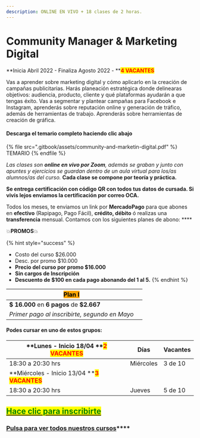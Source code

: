 ```yaml
---
description: ONLINE EN VIVO + 18 clases de 2 horas.
---
```


# Community Manager & Marketing Digital

**Inicia Abril 2022 - Finaliza Agosto 2022 - **<mark style="color:red;">**4 VACANTES**</mark>

Vas a aprender sobre marketing digital y cómo aplicarlo en la creación de campañas publicitarias. Harás planeación estratégica donde delinearas objetivos: audiencia, producto, cliente y qué plataformas ayudarán a que tengas éxito. Vas a segmentar y plantear campañas para Facebook e Instagram, aprenderás sobre reputación online y generación de tráfico, además de herramientas de trabajo. Aprenderás sobre herramientas de creación de gráfica.&#x20;

#### Descarga el temario completo haciendo clic abajo

{% file src=".gitbook/assets/community-and-marketin-digital.pdf" %}
TEMARIO
{% endfile %}

_Las clases son **online en vivo por Zoom**, además se graban y  junto con apuntes y ejercicios se guardan dentro de un aula virtual para los/as alumnos/as del curso._ **Cada clase se compone por teoría y práctica.**&#x20;

**Se entrega certificación con código QR con todos tus datos de cursada. Si vivís lejos enviamos la certificación por correo OCA.**

Todos los meses, te enviamos un link por **MercadoPago** para que abones en **efectivo** (Rapipago, Pago Fácil), **crédito, débito** ó realizas una **transferencia** mensual. Contamos con los siguientes planes de abono: ****&#x20;

💥**PROMOS**💥&#x20;

{% hint style="success" %}
* Costo del curso $26.000
* Desc. por promo $10.000
* **Precio del curso por promo $16.000**
* **Sin cargos de Inscripción**
* **Descuento de $100 en cada pago abonando del 1 al 5.**&#x20;
{% endhint %}

| <mark style="background-color:orange;">**Plan I**</mark> |   |
| -------------------------------------------------------- | - |
| **$ 16.000** en **6 pagos** de **$2.667**                |   |
| _Primer pago al inscribirte, segundo en Mayo_            |   |

#### Podes cursar en uno de estos grupos:

| **Lunes - Inicio 18/04 **<mark style="color:red;">**2 VACANTES**</mark>     | Días      | Vacantes |
| --------------------------------------------------------------------------- | --------- | -------- |
| 18:30 a 20:30 hrs                                                           | Miércoles | 3 de 10  |
| **Miércoles - Inicio 13/04 **<mark style="color:red;">**3 VACANTES**</mark> |           |          |
| 18:30 a 20:30 hrs                                                           | Jueves    | 5 de 10  |

## <mark style="color:green;"></mark>[<mark style="color:green;">Hace clic para inscribirte</mark>](https://wa.me/+5491164622877?text=Hola,%20le%C3%AD%20toda%20la%20info%20del%20curso%20de%20Community%20Manager%20y%20Marketing%20Digital%20y%20quiero%20inscribirme)<mark style="color:green;"></mark>

### [**Pulsa para ver todos nuestros cursos**](./)****
